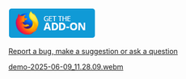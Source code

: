 [![](https://raw.githubusercontent.com/igorlogius/igorlogius/main/geFxAddon.png)](https://addons.mozilla.org/firefox/addon/group-same-site-tabs/)

[Report a bug, make a suggestion or ask a question](https://github.com/igorlogius/igorlogius/issues/new/choose)

[demo-2025-06-09_11.28.09.webm](https://github.com/user-attachments/assets/9da8c03e-f255-4f41-b96d-a24ca2862949)
